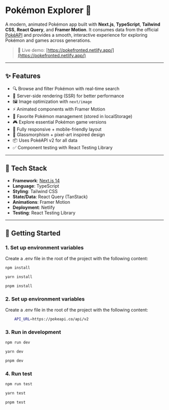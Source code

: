 # Pokémon Explorer 🧭

A modern, animated Pokémon app built with **Next.js**, **TypeScript**, **Tailwind CSS**, **React Query**, and **Framer Motion**. It consumes data from the official [PokéAPI](https://pokeapi.co) and provides a smooth, interactive experience for exploring Pokémon and games across generations.

> 🚀 Live demo: [https://pokefronted.netlify.app/](https://pokefronted.netlify.app/)

---

## ✨ Features

- 🔍 Browse and filter Pokémon with real-time search
- 🧠 Server-side rendering (SSR) for better performance
- 🖼️ Image optimization with `next/image`
- ⚡ Animated components with Framer Motion
- 💾 Favorite Pokémon management (stored in localStorage)
- 🎮 Explore essential Pokémon game versions
- 📱 Fully responsive + mobile-friendly layout
- 🌈 Glassmorphism + pixel-art inspired design
- 📦 Uses PokéAPI v2 for all data
- ✅ Component testing with React Testing Library

---

## 🧱 Tech Stack

- **Framework**: [Next.js 14](https://nextjs.org/)
- **Language**: TypeScript
- **Styling**: Tailwind CSS
- **State/Data**: React Query (TanStack)
- **Animations**: Framer Motion
- **Deployment**: Netlify
- **Testing**: React Testing Library

---

## 🚀 Getting Started

### 1. Set up environment variables

Create a .env file in the root of the project with the following content:

```bash
npm install

yarn install

pnpm install
```

### 2. Set up environment variables

Create a .env file in the root of the project with the following content:

```bash
    API_URL=https://pokeapi.co/api/v2
```

### 3. Run in development

```bash
npm run dev

yarn dev

pnpm dev
```

### 4. Run test

```bash
npm run test

yarn test

pnpm test
```

